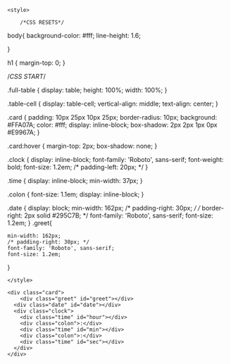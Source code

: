 <!DOCTYPE html>
<html lang="en">
<head>
    <meta charset="UTF-8">
    <meta name="viewport" content="width=device-width, initial-scale=1.0">
    <title>Document</title>

    <style>

        /*CSS RESETS*/

body{
    background-color: #fff;
    line-height: 1.6;

}

h1 {
    margin-top: 0;
}


/*CSS START*/

.full-table {
    display: table;
    height: 100%;
    width: 100%;
}

.table-cell {
    display: table-cell;
    vertical-align: middle;
    text-align: center;
}

.card {
    padding: 10px 25px 10px 25px;
    border-radius: 10px;
    background: #FFA07A;
    color: #fff;
    display: inline-block;
    box-shadow: 2px 2px 1px 0px #E9967A;
}

.card:hover {
    margin-top: 2px;
    box-shadow: none;
}

.clock {
    display: inline-block;
    font-family: 'Roboto', sans-serif;
    font-weight: bold;
    font-size: 1.2em;
    /* padding-left: 20px; */
}

.time {
    display: inline-block;
    min-width: 37px;
}

.colon {
    font-size: 1.1em;
    display: inline-block;
}

.date {
    display: block;
    min-width: 162px;
    /* padding-right: 30px; */
    /* border-right: 2px solid #295C7B; */
    font-family: 'Roboto', sans-serif;
    font-size: 1.2em;
}
.greet{
    
    min-width: 162px;
    /* padding-right: 30px; */
    font-family: 'Roboto', sans-serif;
    font-size: 1.2em;
}

    </style>
</head>
<body>
    <link href="https://fonts.googleapis.com/css?family=Lobster|Roboto:400,700" rel="stylesheet">

<div class="full-table">
  <div class="table-cell">
    
    <div class="card">
        <div class="greet" id="greet"></div>
      <div class="date" id="date"></div>
      <div class="clock">
        <div class="time" id="hour"></div>
        <div class="colon">:</div>
        <div class="time" id="min"></div>
        <div class="colon">:</div>
        <div class="time" id="sec"></div>
      </div>
    </div>
    
  </div>
</div>

<script>
    function date() {
var today = new Date();
document.getElementById('date').innerHTML = today.toDateString();
}


function clock() {
var today = new Date();
var hour = zeros(twelveHour(today.getHours()));
var minutes = zeros(today.getMinutes());
var seconds = zeros(today.getSeconds());
if(today.getHours() >=12){
    seconds+=" pm"
}
else{
    seconds+=" am"
}
hrs = today.getHours();
if (hrs < 12)
        greet = 'Have a great day!  ';
    else if (hrs >= 12 && hrs <= 17)
        greet = 'Tu es beau! ';
    else if (hrs >= 17 && hrs <= 24)
        greet = 'Chill out!  ';
// console.log(today.toLocaleTimeString());
document.getElementById('greet').innerHTML = greet;
document.getElementById('hour').innerHTML = hour;
document.getElementById('min').innerHTML = minutes;
document.getElementById('sec').innerHTML = seconds;
}

function twelveHour(hour) {
if (hour > 12) {
    return hour -= 12 
} else if (hour === 0) {
    return hour = 12;
} else {
    return hour
}
}
// adds zero infront of single digit number
function zeros(num) {
if (num < 10) {
    num = '0' + num
};
return num;
}

function dateTime() {
date();
clock();
setTimeout(dateTime, 500);
}

dateTime()
// END
</script>

</body>
</html>
